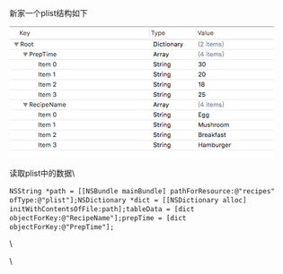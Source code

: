 新家一个plist结构如下

<div>

![](从plist中加载配置文件_files/12201882.png)

</div>

读取plist中的数据\

<div>

``` {.prettyprint .linenums .prettyprinted style=""}
NSString *path = [[NSBundle mainBundle] pathForResource:@"recipes" ofType:@"plist"];NSDictionary *dict = [[NSDictionary alloc] initWithContentsOfFile:path];tableData = [dict objectForKey:@"RecipeName"];prepTime = [dict objectForKey:@"PrepTime"];
```

</div>

<div>

\

</div>

\

